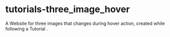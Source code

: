 # tutorials-three_image_hover
A Website for three images that changes during hover action, created while following a Tutorial .

